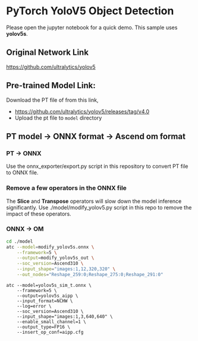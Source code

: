 # PyTorch YoloV5 Object Detection
Please open the jupyter notebook for a quick demo. This sample uses  **yolov5s**. 

## Original Network Link

https://github.com/ultralytics/yolov5

## Pre-trained Model Link:

Download the PT file of from this link,
- https://github.com/ultralytics/yolov5/releases/tag/v4.0
- Upload the pt file to `model` directory

## PT model -> ONNX format -> Ascend om format
### PT -> ONNX
Use the onnx_exporter/export.py script in this repository to convert PT file to ONNX file.

### Remove a few operators in the ONNX file
The  **Slice** and  **Transpose** operators will slow down the model inference significantly. Use ./model/modify_yolov5.py script in this repo to remove the impact of these operators.

### ONNX -> OM
```bash
cd ./model
atc --model=modify_yolov5s.onnx \
    --framework=5 \
    --output=modify_yolov5s_out \
    --soc_version=Ascend310 \
    --input_shape="images:1,12,320,320" \
    --out_nodes="Reshape_259:0;Reshape_275:0;Reshape_291:0"
```
```
atc --model=yolov5s_sim_t.onnx \
    --framework=5 \
    --output=yolov5s_aipp \
    --input_format=NCHW \
    --log=error \
    --soc_version=Ascend310 \
    --input_shape="images:1,3,640,640" \
    --enable_small_channel=1 \
    --output_type=FP16 \
    --insert_op_conf=aipp.cfg
```
